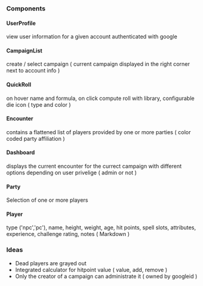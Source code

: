 
### Components ###

#### UserProfile ####
view user information for a given account authenticated with google

#### CampaignList ####
create / select campaign ( current campaign displayed in the right corner next to account info )

#### QuickRoll ####
on hover name and formula, on click compute roll with library, configurable die icon ( type and color )

#### Encounter ####
contains a flattened list of players provided by one or more parties ( color coded party affiliation )

#### Dashboard ####
displays the current encounter for the currect campaign with different options depending on user privelige ( admin or not )

#### Party ####
Selection of one or more players

#### Player ####
type ('npc','pc'), name, height, weight, age, hit points, spell slots, attributes, experience, challenge rating, notes ( Markdown )

### Ideas ###
 - Dead players are grayed out
 - Integrated calculator for hitpoint value ( value, add, remove )
 - Only the creator of a campaign can administrate it ( owned by googleid )